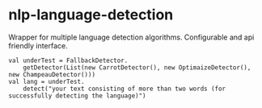 # nlp-language-detection
Wrapper for multiple language detection algorithms. Configurable and api friendly interface.

    val underTest = FallbackDetector.
        getDetector(List(new CarrotDetector(), new OptimaizeDetector(), new ChampeauDetector()))
    val lang = underTest.
        detect("your text consisting of more than two words (for successfully detecting the language)")